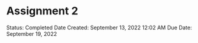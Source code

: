 # Assignment 2

Status: Completed
Date Created: September 13, 2022 12:02 AM
Due Date: September 19, 2022